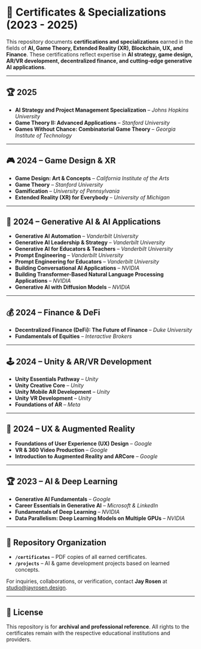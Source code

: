 # 📜 Certificates & Specializations (2023 - 2025)  

This repository documents **certifications and specializations** earned in the fields of **AI, Game Theory, Extended Reality (XR), Blockchain, UX, and Finance**. These certifications reflect expertise in **AI strategy, game design, AR/VR development, decentralized finance, and cutting-edge generative AI applications**.

---

## 🏆 2025  

- **AI Strategy and Project Management Specialization** – *Johns Hopkins University*  
- **Game Theory II: Advanced Applications** – *Stanford University*  
- **Games Without Chance: Combinatorial Game Theory** – *Georgia Institute of Technology*  

---

## 🎮 2024 – Game Design & XR  

- **Game Design: Art & Concepts** – *California Institute of the Arts*  
- **Game Theory** – *Stanford University*  
- **Gamification** – *University of Pennsylvania*  
- **Extended Reality (XR) for Everybody** – *University of Michigan*  

---

## 🤖 2024 – Generative AI & AI Applications  

- **Generative AI Automation** – *Vanderbilt University*  
- **Generative AI Leadership & Strategy** – *Vanderbilt University*  
- **Generative AI for Educators & Teachers** – *Vanderbilt University*  
- **Prompt Engineering** – *Vanderbilt University*  
- **Prompt Engineering for Educators** – *Vanderbilt University*  
- **Building Conversational AI Applications** – *NVIDIA*  
- **Building Transformer-Based Natural Language Processing Applications** – *NVIDIA*  
- **Generative AI with Diffusion Models** – *NVIDIA*  

---

## 💰 2024 – Finance & DeFi  

- **Decentralized Finance (DeFi): The Future of Finance** – *Duke University*  
- **Fundamentals of Equities** – *Interactive Brokers*  

---

## 🕹️ 2024 – Unity & AR/VR Development  

- **Unity Essentials Pathway** – *Unity*  
- **Unity Creative Core** – *Unity*  
- **Unity Mobile AR Development** – *Unity*  
- **Unity VR Development** – *Unity*  
- **Foundations of AR** – *Meta*  

---

## 🎨 2024 – UX & Augmented Reality  

- **Foundations of User Experience (UX) Design** – *Google*  
- **VR & 360 Video Production** – *Google*  
- **Introduction to Augmented Reality and ARCore** – *Google*  

---

## 🏆 2023 – AI & Deep Learning  

- **Generative AI Fundamentals** – *Google*  
- **Career Essentials in Generative AI** – *Microsoft & LinkedIn*  
- **Fundamentals of Deep Learning** – *NVIDIA*  
- **Data Parallelism: Deep Learning Models on Multiple GPUs** – *NVIDIA*  

---

## 🔗 Repository Organization  

- **`/certificates`** – PDF copies of all earned certificates.  
- **`/projects`** – AI & game development projects based on learned concepts.  

For inquiries, collaborations, or verification, contact **Jay Rosen** at [studio@jayrosen.design](mailto:studio@jayrosen.design).

---

## 📜 License  

This repository is for **archival and professional reference**. All rights to the certificates remain with the respective educational institutions and providers.  

